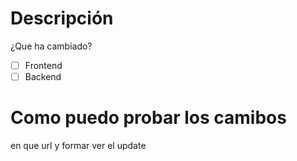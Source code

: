 # Descripción
¿Que ha cambiado?

- [ ] Frontend
- [ ] Backend

# Como puedo probar los camibos
en que url y formar ver el update
